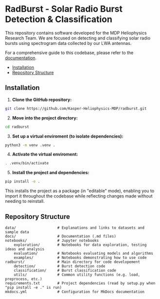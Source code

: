 # RadBurst - Solar Radio Burst Detection & Classification

This repository contains software developed for the MDP Heliophysics Research Team. We are focused on detecting and classifying solar radio bursts using spectrogram data collected by our LWA antennas.

For a comprehensive guide to this codebase, please refer to the [documentation](https://kasper-heliophysics-mdp.github.io/radburst/).

- [Installation](#installation)
- [Repository Structure](#repository-structure)


## Installation

1. **Clone the GitHub repository:**
```bash
git clone https://github.com/Kasper-Heliophysics-MDP/radburst.git
```
2. **Move into the project directory:**
```bash
cd radburst
```
3. **Set up a virtual enviroment (to isolate dependencies):**
```bash
python3 -m venv .venv .
```
4. **Activate the virtual enviroment:**
```bash
. .venv/bin/activate
```
5. **Install the project and dependencies:**
```bash
pip install -e . 
```
This installs the project as a package (in "editable" mode), enabling you to import it throughout the codebase while reflecting changes made without needing to reinstall.


## Repository Structure
    
    data/                   # Explanations and links to datasets and sample data
    docs/                   # Documentation (.md files)
    notebooks/              # Jupyter notebooks
        exploration/        # Notebooks for data exploration, testing ideas and analysis        
        evaluation/         # Notebooks evaluating models and algorithms
        examples/           # Notebooks demonstrating how to use code
    radburst/               # Main directory for code developement
        detection/          # Burst detection code
        classification/     # Burst classification code
        utils/              # Common utility functions (e.g. load, preprocess, etc.)
    requirements.txt        # Project dependencies (read by setup.py when "pip install -e ." is run)
    mkdocs.yml              # Configuration for MkDocs documentation